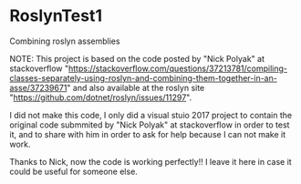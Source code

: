 # RoslynTest1
Combining roslyn assemblies

NOTE: This project is based on the code posted by "Nick Polyak" at stackoverflow "https://stackoverflow.com/questions/37213781/compiling-classes-separately-using-roslyn-and-combining-them-together-in-an-asse/37239671" and also available at the roslyn site "https://github.com/dotnet/roslyn/issues/11297".

I did not make this code, I only did a visual stuio 2017 project to contain the original code submmited by "Nick Polyak" at stackoverflow in order to test it, and to share with him in order to ask for help because I can not make it work.

Thanks to Nick, now the code is working perfectly!!
I leave it here in case it could be useful for someone else.